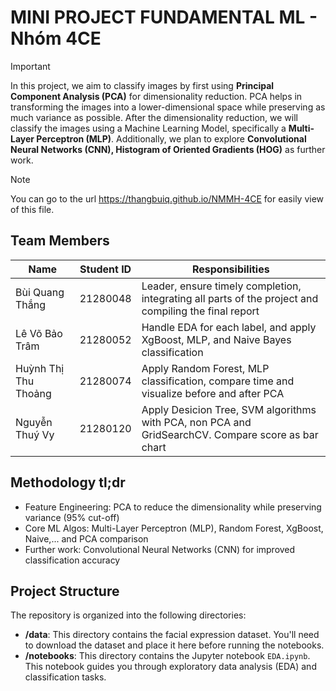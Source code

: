 # MINI PROJECT FUNDAMENTAL ML - Nhóm 4CE

> [!IMPORTANT]
> In this project, we aim to classify images by first using **Principal Component Analysis (PCA)** for dimensionality reduction. PCA helps in transforming the images into a lower-dimensional space while preserving as much variance as possible. After the dimensionality reduction, we will classify the images using a Machine Learning Model, specifically a **Multi-Layer Perceptron (MLP)**. Additionally, we plan to explore **Convolutional Neural Networks (CNN), Histogram of Oriented Gradients (HOG)** as further work.

> [!NOTE]
> You can go to the url https://thangbuiq.github.io/NMMH-4CE for easily view of this file.

## Team Members

| Name               | Student ID | Responsibilities                                                                                   |
|--------------------|------------|----------------------------------------------------------------------------------------------------|
| Bùi Quang Thắng   | 21280048   | Leader, ensure timely completion, integrating all parts of the project and compiling the final report |
| Lê Võ Bảo Trâm     | 21280052   | Handle EDA for each label, and apply XgBoost, MLP, and Naive Bayes classification                     |
| Huỳnh Thị Thu Thoảng | 21280074  | Apply Random Forest, MLP classification, compare time and visualize before and after PCA  |
| Nguyễn Thuý Vy     | 21280120   | Apply Desicion Tree, SVM algorithms with PCA, non PCA and GridSearchCV. Compare score as bar chart    |

## Methodology tl;dr

- Feature Engineering: PCA to reduce the dimensionality while preserving variance (95% cut-off)
- Core ML Algos: Multi-Layer Perceptron (MLP), Random Forest, XgBoost, Naive,... and PCA comparison
- Further work: Convolutional Neural Networks (CNN) for improved classification accuracy

## Project Structure

The repository is organized into the following directories:

- **/data**: This directory contains the facial expression dataset. You'll need to download the dataset and place it here before running the notebooks.
- **/notebooks**: This directory contains the Jupyter notebook ```EDA.ipynb```. This notebook guides you through exploratory data analysis (EDA) and classification tasks.
